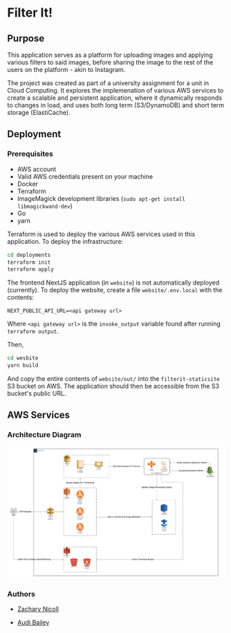 # Filter It!

## Purpose
This application serves as a platform for uploading images and applying various filters to said images, before sharing the image to the rest of the users on the platform - akin to Instagram.

The project was created as part of a university assignment for a unit in Cloud Computing. It explores the implemenation of various AWS services to create a scalable and persistent application, where it dynamically responds to changes in load, and uses both long term (S3/DynamoDB) and short term storage (ElastiCache).

## Deployment

### Prerequisites
- AWS account
- Valid AWS credentials present on your machine
- Docker
- Terraform
- ImageMagick development libraries (`sudo apt-get install libmagickwand-dev`)
- Go
- yarn

Terraform is used to deploy the various AWS services used in this application. To deploy the infrastructure:

```sh
cd deployments
terraform init
terraform apply
```
The frontend NextJS application (in `website`) is not automatically deployed (currently). To deploy the website, create a file `website/.env.local` with the contents:

```
NEXT_PUBLIC_API_URL=<api gateway url>
```
Where `<api gateway url>` is the `invoke_output` variable found after running `terraform output`.

Then,

```sh
cd wesbite
yarn build
```

And copy the entire contents of `website/out/` into the `filterit-staticsite` S3 bucket on AWS. The application should then be accessible from the S3 bucket's public URL.

## AWS Services

### Architecture Diagram

![Architecture Diagram](./assets/architecture_diagram.png)

### Authors

- [Zachary Nicoll](https://github.com/zachnicoll)

- [Audi Bailey](https://github.com/audibailey)
